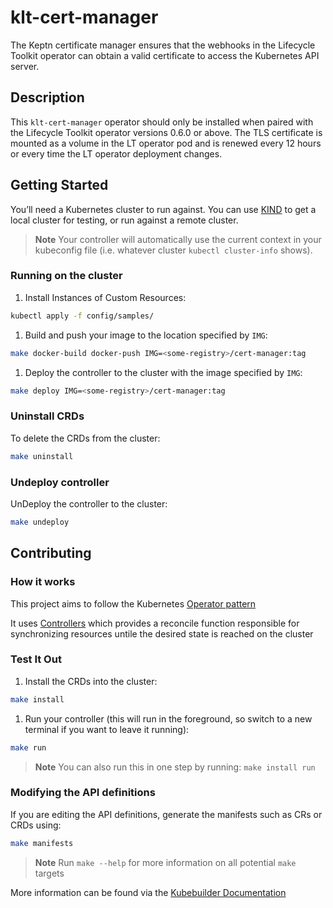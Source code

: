 # klt-cert-manager

The Keptn certificate manager ensures that the webhooks in the Lifecycle Toolkit operator can obtain a valid certificate
to access the Kubernetes API server.

## Description

This `klt-cert-manager` operator should only be installed when paired with the Lifecycle Toolkit operator versions 0.6.0
or above.
The TLS certificate is mounted as a volume in the LT operator pod and is renewed every 12 hours or every time the LT
operator deployment changes.

## Getting Started

You’ll need a Kubernetes cluster to run against.
You can use [KIND](https://sigs.k8s.io/kind) to get a local cluster for
testing, or run against a remote cluster.

> **Note**
Your controller will automatically use the current context in your kubeconfig file (i.e. whatever
cluster `kubectl cluster-info` shows).

### Running on the cluster

1. Install Instances of Custom Resources:

```sh
kubectl apply -f config/samples/
```

1. Build and push your image to the location specified by `IMG`:

```sh
make docker-build docker-push IMG=<some-registry>/cert-manager:tag
```

1. Deploy the controller to the cluster with the image specified by `IMG`:

```sh
make deploy IMG=<some-registry>/cert-manager:tag
```

### Uninstall CRDs

To delete the CRDs from the cluster:

```sh
make uninstall
```

### Undeploy controller

UnDeploy the controller to the cluster:

```sh
make undeploy
```

## Contributing

### How it works

This project aims to follow the
Kubernetes [Operator pattern](https://kubernetes.io/docs/concepts/extend-kubernetes/operator/)

It uses [Controllers](https://kubernetes.io/docs/concepts/architecture/controller/)
which provides a reconcile function responsible for synchronizing resources untile the desired state is reached on the
cluster

### Test It Out

1. Install the CRDs into the cluster:

```sh
make install
```

1. Run your controller (this will run in the foreground, so switch to a new terminal if you want to leave it running):

```sh
make run
```

> **Note**
You can also run this in one step by running: `make install run`

### Modifying the API definitions

If you are editing the API definitions, generate the manifests such as CRs or CRDs using:

```sh
make manifests
```

> **Note**
Run `make --help` for more information on all potential `make` targets

More information can be found via the [Kubebuilder Documentation](https://book.kubebuilder.io/introduction.html)

